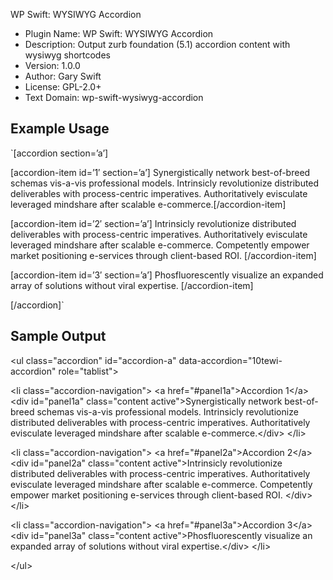 WP Swift: WYSIWYG Accordion

 * Plugin Name:       WP Swift: WYSIWYG Accordion
 * Description:       Output zurb foundation (5.1) accordion content with wysiwyg shortcodes
 * Version:           1.0.0
 * Author:            Gary Swift
 * License:           GPL-2.0+
 * Text Domain:       wp-swift-wysiwyg-accordion

## Example Usage
`[accordion section=’a’]

[accordion-item id=’1′ section=’a’]
Synergistically network best-of-breed schemas vis-a-vis professional models. Intrinsicly revolutionize distributed deliverables with process-centric imperatives. Authoritatively evisculate leveraged mindshare after scalable e-commerce.[/accordion-item]

[accordion-item id=’2′ section=’a’]
Intrinsicly revolutionize distributed deliverables with process-centric imperatives. Authoritatively evisculate leveraged mindshare after scalable e-commerce. Competently empower market positioning e-services through client-based ROI.
[/accordion-item]

[accordion-item id=’3′ section=’a’]
Phosfluorescently visualize an expanded array of solutions without viral expertise.
[/accordion-item]

[/accordion]`

## Sample Output
&lt;ul class=&quot;accordion&quot; id=&quot;accordion-a&quot; data-accordion=&quot;10tewi-accordion&quot; role=&quot;tablist&quot;&gt;

  &lt;li class=&quot;accordion-navigation&quot;&gt;
    &lt;a href=&quot;#panel1a&quot;&gt;Accordion 1&lt;/a&gt;
    &lt;div id=&quot;panel1a&quot; class=&quot;content active&quot;&gt;Synergistically network best-of-breed schemas vis-a-vis professional models. Intrinsicly revolutionize distributed deliverables with process-centric imperatives. Authoritatively evisculate leveraged mindshare after scalable e-commerce.&lt;/div&gt;
  &lt;/li&gt;
  
  &lt;li class=&quot;accordion-navigation&quot;&gt;
    &lt;a href=&quot;#panel2a&quot;&gt;Accordion 2&lt;/a&gt;
    &lt;div id=&quot;panel2a&quot; class=&quot;content active&quot;&gt;Intrinsicly revolutionize distributed deliverables with process-centric imperatives. Authoritatively evisculate leveraged mindshare after scalable e-commerce. Competently empower market positioning e-services through client-based ROI. &lt;/div&gt;
  &lt;/li&gt;
  
  &lt;li class=&quot;accordion-navigation&quot;&gt;
    &lt;a href=&quot;#panel3a&quot;&gt;Accordion 3&lt;/a&gt;
    &lt;div id=&quot;panel3a&quot; class=&quot;content active&quot;&gt;Phosfluorescently visualize an expanded array of solutions without viral expertise.&lt;/div&gt;
  &lt;/li&gt;
  
&lt;/ul&gt;
